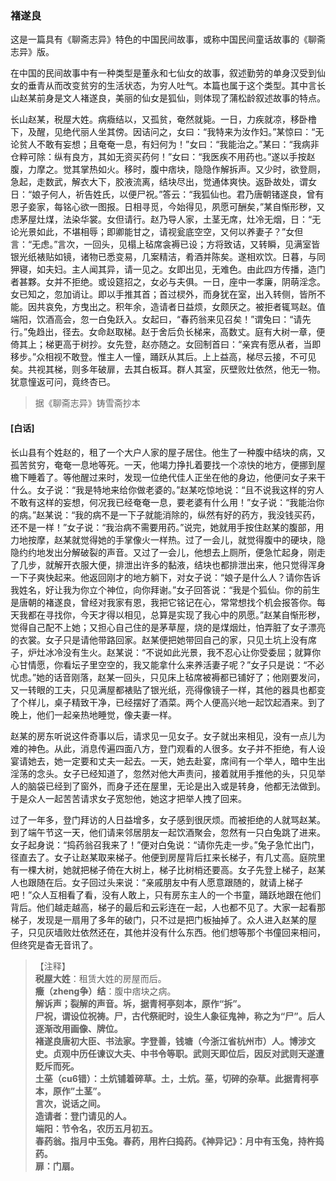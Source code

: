 <script type="text/javascript">
    var head = document.getElementsByTagName('head')[0];
    cssURL = '/public/liao.css';
    linkTag = document.createElement('link');
    linkTag.href = cssURL;
    linkTag.setAttribute('type','text/css');
    linkTag.setAttribute('rel','stylesheet');
    head.appendChild(linkTag);
</script>
### 褚遂良

这是一篇具有《聊斋志异》特色的中国民间故事，或称中国民间童话故事的《聊斋志异》版。

在中国的民间故事中有一种类型是董永和七仙女的故事，叙述勤劳的单身汉受到仙女的垂青从而改变贫穷的生活状态，为穷人吐气。本篇也属于这个类型。其中言长山赵某前身是文人褚遂良，美丽的仙女是狐仙，则体现了蒲松龄叙述故事的特点。

长山赵某，税屋大姓。病癓结以，又孤贫，奄然就毙。一日，力疾就凉，移卧橹下，及醒，见绝代丽人坐其傍。因诘问之，女曰：“我特来为汝作妇。”某惊曰：“无论贫人不敢有妄想；且奄奄一息，有妇何为！”女曰：“我能治之。”某曰：“我病非仓粹可除：纵有良方，其如无资买药何！”女曰：“我医疾不用药也。”遂以手按赵腹，力摩之。觉其掌热如火。移时，腹中痞块，隐隐作解拆声。又少时，欲登厕，急起，走数武，解衣大下，胶液流离，结块尽出，觉通体爽快。返卧故处，谓女日：“娘子何人，祈告姓氏，以便尸祝。”答云：“我狐仙也。君乃唐朝锗遂良，曾有恩子妾家，每铭心欲一图报。日相寻觅，今始得见，夙愿可酬矣，”某自惭形秽，又虑茅屋灶煤，法染华裳。女但请行。赵乃导人家，土茎无席，灶冷无烟，日：“无论光景如此，不堪相辱；即卿能甘之，请视瓮底空空，又何以养妻子？”女但言：“无虑。”言次，一回头，见榻上毡席衾褥已设；方将致诘，又转瞬，见满室皆银光纸裱贴如镜，诸物已悉变易，几案精洁，肴酒并陈矣。遂相欢饮。日暮，与同狎寝，如夫妇。主人闻其异，请一见之。女即出见，无难色。由此四方传播，造门者甚夥。女并不拒绝。或设筵招之，女必与夫俱。一日，座中一孝廉，阴萌淫念。女已知之，忽加诮让。即以手推其首；首过棂外，而身犹在室，出入转侧，皆所不能。因共哀免，方曳出之。积年余，造请者日益烦，女颇厌之。被拒者辄骂赵。值端阳，饮酒高会，忽一白兔跃入。女起曰，“春药翁来见召矣！”谓兔曰：“请先行。”兔趋出，径去。女命赵取梯。赵于舍后负长梯来，高数丈。庭有大树一章，便倚其上；梯更高于树抄。女先登，赵亦随之。女回制首曰：“亲宾有愿从者，当即移步。”众相视不敢登。惟主人一憧，踊跃从其后。上上益高，梯尽云接，不可见矣。共视其梯，则多年破扉，去其白板耳。群人其室，灰壁败灶依然，他无一物。犹意憧返可问，竟终杏已。

</section>

> 据《聊斋志异》铸雪斋抄本

#### [白话]
<aside>

长山县有个姓赵的，租了一个大户人家的屋子居住。他生了一种腹中结块的病，又孤苦贫穷，奄奄一息地等死。一天，他竭力挣扎着要找一个凉快的地方，便挪到屋檐下睡着了。等他醒过来时，发现一位绝代佳人正坐在他的身边，他便问女子来干什么。女子说：“我是特地来给你做老婆的。”赵某吃惊地说：“且不说我这样的穷人不敢有这样的妄想，何况我已经奄奄一息，要老婆有什么用！”女子说：“我能治你的病。”赵某说：“我的病不是一下子就能消除的，纵然有好的药方，我没钱买药，还不是一样！”女子说：“我治病不需要用药。”说完，她就用手按住赵某的腹部，用力地按摩，赵某就觉得她的手掌像火一样热。过了一会儿，就觉得腹中的硬块，隐隐约约地发出分解破裂的声音。又过了一会儿，他想去上厕所，便急忙起身，刚走了几步，就解开衣服大便，排泄出许多的黏液，结块也都排泄出来，他只觉得浑身一下子爽快起来。他返回刚才的地方躺下，对女子说：“娘子是什么人？请你告诉我姓名，好让我为你立个神位，向你拜谢。”女子回答说：“我是个狐仙。你的前生是唐朝的褚遂良，曾经对我家有恩，我把它铭记在心，常常想找个机会报答你。每天我都在寻找你，今天才得以相见，总算是实现了我心中的夙愿。”赵某自惭形秽，觉得自己配不上她；又担心自己住的是茅草屋，烧的是煤烟灶，怕弄脏了女子漂亮的衣裳。女子只是请他带路回家。赵某便把她带回自己的家，只见土坑上没有席子，炉灶冰冷没有生火。赵某说：“不说如此光景，我不忍心让你受委屈；就算你心甘情愿，你看坛子里空空的，我又能拿什么来养活妻子呢？”女子只是说：“不必忧虑。”她的话音刚落，赵某一回头，只见床上毡席被褥都已铺好了；他刚要发问，又一转眼的工夫，只见满屋都裱贴了银光纸，亮得像镜子一样，其他的器具也都变了个样儿，桌子精致干净，已经摆好了酒菜。两个人便高兴地一起饮起酒来。到了晚上，他们一起亲热地睡觉，像夫妻一样。

赵某的房东听说这件奇事以后，请求见一见女子。女子就出来相见，没有一点儿为难的神色。从此，消息传遍四面八方，登门观看的人很多。女子并不拒绝，有人设宴请她去，她一定要和丈夫一起去。一天，她去赴宴，席间有一个举人，暗中生出淫荡的念头。女子已经知道了，忽然对他大声责问，接着就用手推他的头，只见举人的脑袋已经到了窗外，而身子还在屋里，无论是出入或是转身，他都无法做到。于是众人一起苦苦请求女子宽恕他，她这才把举人拽了回来。

过了一年多，登门拜访的人日益增多，女子感到很厌烦。而被拒绝的人就骂赵某。到了端午节这一天，他们请来邻居朋友一起饮酒聚会，忽然有一只白兔跳了进来。女子起身说：“捣药翁召我来了！”便对白兔说：“请你先走一步。”兔子急忙出门，径直去了。女子让赵某取来梯子。他便到房屋背后扛来长梯子，有几丈高。庭院里有一棵大树，她就把梯子倚在大树上，梯子比树梢还要高。女子先登上梯子，赵某人也跟随在后。女子回过头来说：“亲戚朋友中有人愿意跟随的，就请上梯子吧！”众人互相看了看，没有人敢上，只有房东主人的一个书童，踊跃地跟在他们背后。他们越走越高，梯子的最后和云彩连在一起，人也都不见了。大家一起看那梯子，发现是一扇用了多年的破门，只不过是把门板抽掉了。众人进入赵某的屋子，只见灰墙败灶依然还在，其他并没有什么东西。他们想等那个书僮回来相问，但终究是杳无音讯了。

</aside>

> 【注释】  
<b>税屋大姓</b>：租赁大姓的房屋而后。  
<b>癥（zheng争）结</b>：腹中痞块之病。  
<b>解诉声；裂解的声音。坼，据青柯亭刻本，原作“拆”。  
<b>尸祝，谓设位祝祷。尸，古代祭祀时，设生人象征鬼神，称之为“尸”。后人逐渐改用画像、牌位。  
<b>褚遂良唐初大臣、书法家。字登善，钱塘（今浙江省杭州市）人。博涉文史。贞观中历任谏议大夫、中书令等职。武则天即位后，因反对武则天遂遭贬斥而死。  
<b>土莝（cu6错）</b>：土炕铺着碎草。土，土炕。莝，切碎的杂草。此据青柯亭本，原作”土茎”。  
<b>言次，说话之间。  
<b>造请者</b>：登门请见的人。  
<b>端阳</b>：节令名，农历五月初五。  
<b>春药翁。指月中玉兔。春药，用杵臼捣药。《神异记》</b>：月中有玉兔，持杵捣药。  
<b>扉</b>：门扇。  
